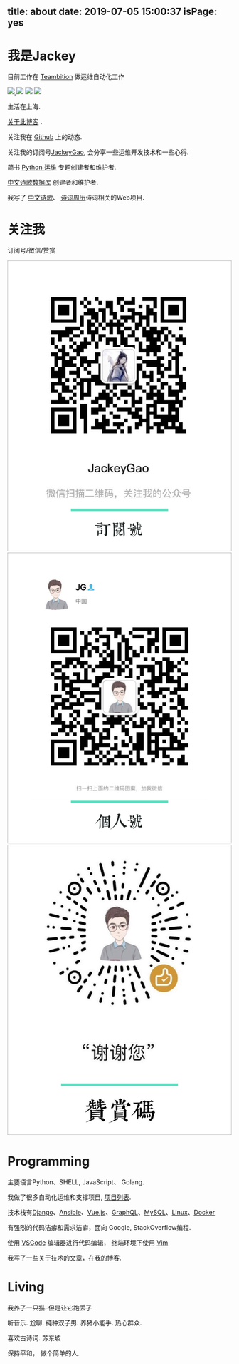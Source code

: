 title: about
date: 2019-07-05 15:00:37
isPage: yes
---

# 我是Jackey

目前工作在 [Teambition] 做运维自动化工作


<a class="nostyle" href="https://1x.engineer" rel="noopener noreferrer" target="_blank">
<img class="shields" src="https://img.shields.io/github/stars/cutenode/1x.engineer.svg?color=green&label=1x%20Engineers&logo=image%2Fpng%3Bbase64%2CiVBORw0KGgoAAAANSUhEUgAAADAAAAAwCAYAAABXAvmHAAADAElEQVRoQ%2B1YPZMNQRQ9RyYiUCVkI0J%2BASUi4xfYzYjsVsmXX2BFZFauigyJ4hcQEtkNVQmoEjvqqh7VM6%2B%2FZ%2BapqXodvtdz%2B56%2B59zT3cTCBxeePzYA%2FncFNxUoqYCkEwC2AbwjeVTyTemctVRA0iUAH11SxwBekLxfmmRq3roA3AHwxEvkLcnrSwJwCOC2l%2FBDkg%2BWBOAzgAtewjdIvlkEAElnAHwDYEK28RvAWZLflwLAuP7aS%2FYLyYtTJG8xZhexJOP6vpfwc5LWUicZ6wDwHsAVL9u7JJ9Okv2YCki6SfJVKhFnYL8AnPTmXSb5yf%2BuJFZsnaYKSHoEYBfAIcmdWPCBgdk0E64J2IT8d0h65lz6gORebWWqAEg6DeAlgKveQjskrc%2BvDElJA5NkWjAA3TC63SL5oxRIMQC3m5b8%2BUHwn%2FZbaFFJUQNzm2HnolODePabgejRbBSF3E4ZbawC%2FrBzjWkhuJikpIG5TTEdnRvEtQrsxSrrz81WwOP7cBM%2BuOSD5S41MFcJA%2BF3qm6trC6iACJ87wI%2FJmkijg5JVQYm6QDAvUDApC6CADJ83y0pbYuBOaoakGJdrACwnuw6QxXfhzsnqcnAMrqwjtfznhCAr4FOk%2BR7IHk7uGUNLMa%2FhC6OSG4lRSzJ2tiwK1T15xIDy%2Bgn5Df2yTHJXhuPUcj6dzEPAxVovoFl9LedpZAlM7Y%2Fpwwss%2FPmzFV%2Bk2ujTf05Z2AhEK1%2BU2JkVf251MA6EGP9JgvAUcpKW9SfawxsCr8pAlCgi63uMFdqYG7nrWWP8ptiAA6ELTbURe84XWNggeN0ld9YTlUAPN52uujdb0tvYL6IvY6VPV%2BFxN8EwFVj5UrZamBrv1ImjgDNBpbyh9R%2FzRWI9PLZnhBjIKYGMNsT4uwAag2slTLD7yarQI2BTZV8cxuN8H%2FWJ8R1UKjpBja2GlNSyMzNrqPdZWjlCXFsspMaWcIL7MZ0zT07%2FntCnCP5STUwV4K5uJNRKLfQXP9vAMy1s6VxF1%2BBPxWSokDSvlDHAAAAAElFTkSuQmCC&style=for-the-badge&link=https://1x.engineer&link=https://github.com/cutenode/1x.engineer/stargazers">
</a>
<img class="shields" src="http://hits.dwyl.io/jackeygao/about.svg">
<img class="shields" src="https://img.shields.io/static/v1?label=Location&message=Shanghai&color=green&style=for-the-badge&logo=khan%20academy">
<a class="nostyle" href="https://github.com/jackeygao">
<img class="shields" src="https://img.shields.io/static/v1?label=Github&message=JG&color=green&style=for-the-badge&logo=github">
</a>

生活在上海. 

[关于此博客] .

关注我在 [Github] 上的动态.

关注我的订阅号<a href="#关注我"/>JackeyGao</a>, 会分享一些运维开发技术和一些心得.

简书 [Python 运维][jianshu] 专题创建者和维护者.

[中文诗歌数据库][chinese-poetry] 创建者和维护者.

我写了 [中文诗歌][shici-store]、 [诗词周历][poetry-calendar]诗词相关的Web项目.

# 关注我

<div id="me">
  <p>订阅号/微信/赞赏</p>

  <div class="grid">
    <div class="item">
        <img class="scan" src="/static/images/dy.png">
    </div>
    <div class="item">
        <img class="scan" src="/static/images/wx.png">
    </div>
    <div id="donation" class="item zan">
        <img class="scan" src="/static/images/wechat.jpg">
    </div>
  </div>
</div>


# Programming

主要语言Python、SHELL, JavaScript、 Golang. 

我做了很多自动化运维和支撑项目, [项目列表](/r/words/my-projects.html).

技术栈有[Django]、[Ansible]、[Vue.js]、[GraphQL]、[MySQL]、[Linux]、[Docker]

有强烈的代码洁癖和需求洁癖，面向 Google, StackOverflow编程.

使用 [VSCode] 编辑器进行代码编辑， 终端环境下使用 [Vim]

我写了一些关于技术的文章，在[我的博客](/).

<h1 class="bigtitle">Living</h1>

<S>我养了一只猫.  但是让它跑丢了</S>

听音乐. 尬聊. 纯种双子男. 养猪小能手. 热心群众.

喜欢古诗词. 苏东坡

保持平和， 做个简单的人.



[Teambition]: https://teambition.com "简单、高效的项目协作工具"
[Github]: http://github.com/jackeygao "JackeyGao的 Github"
[jianshu]: http://www.jianshu.com/c/aa0b21cceb92 "简书《Python 运维》专题"
[chinese-poetry]: http://github.com/chinese-poetry "中文古典文集数据库"
[shici-store]: https://shici.store "中文诗歌"
[poetry-calendar]: https://shici.store "诗词周历"
[j2a]: https://jp2a.herokuapp.com "诗词周历"
[requestMeta]: https://request-meta.herokuapp.com "诗词周历"
[Vim]: http://www.vim.org/ "Vim 文本编辑器"
[VSCode]: https://code.visualstudio.com/ "Visual Studio Code"
[关于此博客]: /r/words/about_site.html "关于这个博客"
[Django]: https://www.djangoproject.com/ "Django"
[Ansible]: https://www.ansible.com/ "Ansible"
[Vue.js]: https://cn.vuejs.org "Vue.js"
[GraphQL]: https://graphql.org/ "GraphQL"
[MySQL]: https://www.mysql.com/cn/ "MySQL关系型数据库"
[小程序]: https://mp.weixin.qq.com/cgi-bin/wx "微信小程序"
[Linux]: https://www.linux.org/ "Linux 运维"
[Docker]: https://www.docker.com/ "容器编排"
